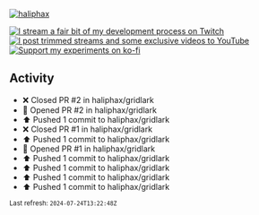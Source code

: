 [![haliphax](https://pbs.twimg.com/profile_banners/458808076/1545597092/1500x500)](https://haliphax.dev)

[![I stream a fair bit of my development process on Twitch](https://img.shields.io/twitch/status/haliphax?logo=twitch&style=for-the-badge)](https://twitch.tv/haliphax) &nbsp; [![I post trimmed streams and some exclusive videos to YouTube](https://img.shields.io/badge/youtube-watch-f00?logo=youtube&style=for-the-badge)](https://youtube.com/haliphaxyt) &nbsp; [![Support my experiments on ko-fi](https://img.shields.io/badge/kofi-support-ff5e5b?logo=ko-fi&style=for-the-badge)](https://ko-fi.com/haliphax)

## Activity

* ❌ Closed PR #2 in haliphax/gridlark
* 💪 Opened PR #2 in haliphax/gridlark
* ⬆️ Pushed 1 commit to haliphax/gridlark
* ❌ Closed PR #1 in haliphax/gridlark
* ⬆️ Pushed 1 commit to haliphax/gridlark
* 💪 Opened PR #1 in haliphax/gridlark
* ⬆️ Pushed 1 commit to haliphax/gridlark
* ⬆️ Pushed 1 commit to haliphax/gridlark
* ⬆️ Pushed 1 commit to haliphax/gridlark
* ⬆️ Pushed 1 commit to haliphax/gridlark

<small>Last refresh: `2024-07-24T13:22:48Z`</small>

